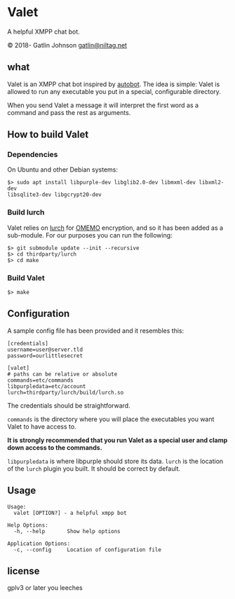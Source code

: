 Valet
===

A helpful XMPP chat bot.

© 2018- Gatlin Johnson <gatlin@niltag.net>

what
---

Valet is an XMPP chat bot inspired by [autobot][autobot]. The idea is simple:
Valet is allowed to run any executable you put in a special, configurable
directory.

When you send Valet a message it will interpret the first word as a command and
pass the rest as arguments.

How to build Valet
---

### Dependencies

On Ubuntu and other Debian systems:

    $> sudo apt install libpurple-dev libglib2.0-dev libmxml-dev libxml2-dev
    libsqlite3-dev libgcrypt20-dev

### Build lurch

Valet relies on [lurch][lurch] for [OMEMO][omemo] encryption, and so it has been
added as a sub-module. For our purposes you can run the following:

    $> git submodule update --init --recursive
    $> cd thirdparty/lurch
    $> cd make

### Build Valet


    $> make

Configuration
---

A sample config file has been provided and it resembles this:

```
[credentials]
username=user@server.tld
password=ourlittlesecret

[valet]
# paths can be relative or absolute
commands=etc/commands
libpurpledata=etc/account
lurch=thirdparty/lurch/build/lurch.so
```

The credentials should be straightforward.

`commands` is the directory where you will place the executables you want Valet
to have access to.

**It is strongly recommended that you run Valet as a special user and clamp down
access to the commands.**

`libpurpledata` is where libpurple should store its data.
`lurch` is the location of the `lurch` plugin you built. It should be correct by
default.

Usage
---

```
Usage:
  valet [OPTION?] - a helpful xmpp bot

Help Options:
  -h, --help       Show help options

Application Options:
  -c, --config     Location of configuration file
```

license
---

gplv3 or later you leeches

[libpurple]: https://developer.pidgin.im/wiki/WhatIsLibpurple
[autobot]: https://github.com/mhcerri/Autobot
[omemo]: https://conversations.im/omemo/
[lurch]: https://github.com/gkdr/lurch
[glib]: https://developer.gnome.org/glib/2.56/
